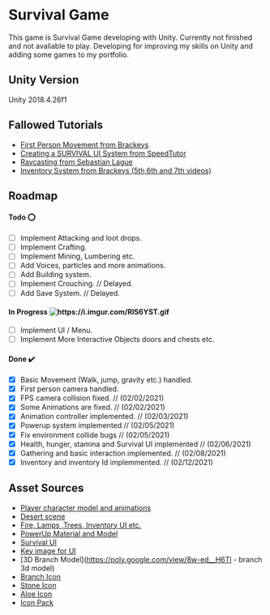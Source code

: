 # Survival Game
  This game is Survival Game developing with Unity. Currently not finished and not avaliable to play. Developing for improving my skills on Unity and adding some games to my portfolio. 
 <br>
## Unity Version
Unity 2018.4.26f1
 <br>

## Fallowed Tutorials
- [First Person Movement from Brackeys](https://youtu.be/_QajrabyTJc)
- [Creating a SURVIVAL UI System from SpeedTutor](https://youtu.be/OcFIFOi3ZPk)
- [Raycasting from Sebastian Lague](https://youtu.be/fFq5So-UB0E)
- [Inventory System from Brackeys (5th,6th and 7th videos)](https://www.youtube.com/playlist?list=PLPV2KyIb3jR4KLGCCAciWQ5qHudKtYeP7)
  <br>
## Roadmap
#### Todo :o:
- [ ] Implement Attacking and loot drops.
- [ ] Implement Crafting.
- [ ] Implement Mining, Lumbering etc.
- [ ] Add Voices, particles and more animations.
- [ ] Add Building system.
- [ ] Implement Crouching. // Delayed.
- [ ] Add Save System. // Delayed.

#### In Progress <img src="https://i.imgur.com/RlS6YST.gif" alt="https://i.imgur.com/RlS6YST.gif">
- [ ] Implement UI / Menu.
- [ ] Implement More Interactive Objects doors and chests etc.

#### Done :heavy_check_mark:
- [x] Basic Movement (Walk, jump, gravity etc.) handled.
- [x] First person camera handled.
- [x] FPS camera collision fixed.     // (02/02/2021)
- [x] Some Animations are fixed.      // (02/02/2021)
- [x] Animation controller implemented.  // (02/03/2021)
- [x] Powerup system implemented     // (02/05/2021)
- [x] Fix environment collide bugs  // (02/05/2021)
- [x] Health, hunger, stamina and Survival UI implemented // (02/06/2021)
- [x] Gathering and basic interaction implemented. // (02/08/2021)
- [x] Inventory and inventory Id implemmented. // (02/12/2021)

## Asset Sources
- [Player character model and animations](https://www.mixamo.com/#/?page=1&type=Character)
- [Desert scene](https://runemarkstudio.itch.io/poly-desert)
- [Fire, Lamps ,Trees, Inventory UI etc.](https://devassets.com/assets/rpg-tutorial-assets/) 
- [PowerUp Material and Model](https://devilsworkshop.itch.io/low-poly-3d-and-pixel-2d-rpg-game-assets)
- [Survival UI](https://assetstore.unity.com/packages/tools/gui/survival-ui-system-free-165299)
- [Key image for UI](https://www.pngjoy.com/preview/u4w3h4p2r5t9y5_keyboard-keys-blank-keyboard-key-transparent-background-hd/)
- [3D Branch Model](https://poly.google.com/view/8w-ed__H6Tl - branch 3d model)
- [Branch Icon](https://pixabay.com/vectors/branch-wood-tree-nature-branches-576845)
- [Stone Icon](https://pixabay.com/vectors/rock-boulder-stone-nature-granite-576669/)
- [Aloe Icon](https://pixabay.com/tr/illustrations/aloe-vera-bitki-ye%C5%9Fil-aloe-vera-1451802/)
- [Icon Pack](https://assetstore.unity.com/packages/2d/gui/icons/rpg-inventory-icons-56687)
  <br>





